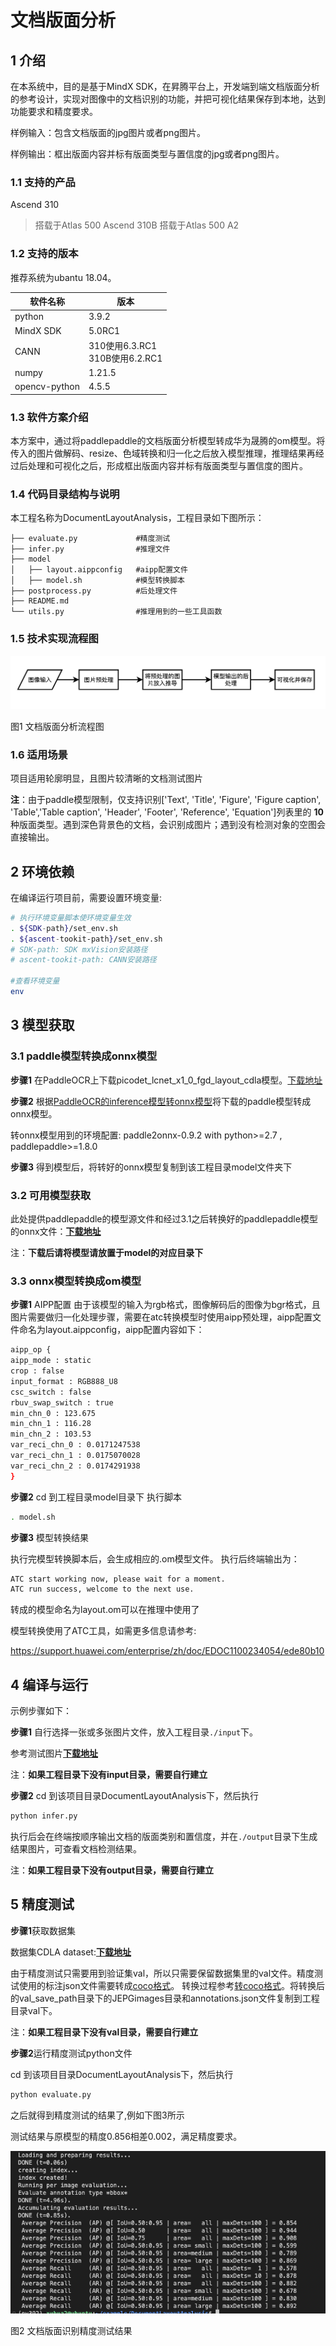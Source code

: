 # 文档版面分析

## 1 介绍
在本系统中，目的是基于MindX SDK，在昇腾平台上，开发端到端文档版面分析的参考设计，实现对图像中的文档识别的功能，并把可视化结果保存到本地，达到功能要求和精度要求。

样例输入：包含文档版面的jpg图片或者png图片。

样例输出：框出版面内容并标有版面类型与置信度的jpg或者png图片。

### 1.1 支持的产品

Ascend 310  
>搭载于Atlas 500
Ascend 310B
>搭载于Atlas 500 A2

### 1.2 支持的版本

推荐系统为ubantu 18.04。

| 软件名称 | 版本   |
| -------- | ------ |
| python    | 3.9.2     | 
| MindX SDK     |    5.0RC1    |
| CANN | 310使用6.3.RC1<br>310B使用6.2.RC1 |
|numpy|1.21.5|
|opencv-python|4.5.5|


### 1.3 软件方案介绍

本方案中，通过将paddlepaddle的文档版面分析模型转成华为晟腾的om模型。将传入的图片做解码、resize、色域转换和归一化之后放入模型推理，推理结果再经过后处理和可视化之后，形成框出版面内容并标有版面类型与置信度的图片。


### 1.4 代码目录结构与说明

本工程名称为DocumentLayoutAnalysis，工程目录如下图所示：
```
├── evaluate.py             #精度测试
├── infer.py                #推理文件
├── model
│   ├── layout.aippconfig   #aipp配置文件
│   ├── model.sh            #模型转换脚本
├── postprocess.py          #后处理文件
├── README.md
└── utils.py                #推理用到的一些工具函数
```

### 1.5 技术实现流程图

![process](./image/process.png)

图1 文档版面分析流程图

### 1.6 适用场景

项目适用轮廓明显，且图片较清晰的文档测试图片

**注**：由于paddle模型限制，仅支持识别['Text', 'Title', 'Figure', 'Figure caption', 'Table','Table caption', 'Header', 'Footer', 'Reference', 'Equation']列表里的 **10** 种版面类型。遇到深色背景色的文档，会识别成图片；遇到没有检测对象的空图会直接输出。

## 2 环境依赖

在编译运行项目前，需要设置环境变量:

```bash
# 执行环境变量脚本使环境变量生效
. ${SDK-path}/set_env.sh
. ${ascent-tookit-path}/set_env.sh
# SDK-path: SDK mxVision安装路径
# ascent-tookit-path: CANN安装路径

#查看环境变量
env
```

## 3 模型获取

### 3.1 paddle模型转换成onnx模型

**步骤1** 在PaddleOCR上下载picodet_lcnet_x1_0_fgd_layout_cdla模型。[下载地址](https://github.com/PaddlePaddle/PaddleOCR/blob/dygraph/ppstructure/docs/models_list.md)

**步骤2** 根据[PaddleOCR的inference模型转onnx模型](https://gitee.com/ascend/mindxsdk-referenceapps/blob/master/contrib/OCR/IDCardRecognition/MODEL.md#paddleocr%E7%9A%84inference%E6%A8%A1%E5%9E%8B%E8%BD%AConnx%E6%A8%A1%E5%9E%8B)将下载的paddle模型转成onnx模型。

转onnx模型用到的环境配置: paddle2onnx-0.9.2 with python>=2.7 , paddlepaddle>=1.8.0

**步骤3** 得到模型后，将转好的onnx模型复制到该工程目录model文件夹下


### 3.2 可用模型获取

此处提供paddlepaddle的模型源文件和经过3.1之后转换好的paddlepaddle模型的onnx文件：[**下载地址**](https://mindx.sdk.obs.cn-north-4.myhuaweicloud.com/mindxsdk-referenceapps%20/contrib/DocumentLayoutAnalysis/%E6%96%87%E6%A1%A3%E7%89%88%E9%9D%A2%E5%88%86%E6%9E%90%E6%A8%A1%E5%9E%8B%E5%A4%87%E4%BB%BD.zip)


注：**下载后请将模型请放置于model的对应目录下**


### 3.3 onnx模型转换成om模型

**步骤1** AIPP配置
由于该模型的输入为rgb格式，图像解码后的图像为bgr格式，且图片需要做归一化处理步骤，需要在atc转换模型时使用aipp预处理，aipp配置文件命名为layout.aippconfig，aipp配置内容如下：

```bash
aipp_op {
aipp_mode : static
crop : false
input_format : RGB888_U8
csc_switch : false
rbuv_swap_switch : true
min_chn_0 : 123.675
min_chn_1 : 116.28
min_chn_2 : 103.53
var_reci_chn_0 : 0.0171247538
var_reci_chn_1 : 0.0175070028
var_reci_chn_2 : 0.0174291938
}

```

**步骤2** cd 到工程目录model目录下
执行脚本
```bash
. model.sh
```

**步骤3** 模型转换结果

执行完模型转换脚本后，会生成相应的.om模型文件。 执行后终端输出为：
```bash
ATC start working now, please wait for a moment.
ATC run success, welcome to the next use.
```
转成的模型命名为layout.om可以在推理中使用了

模型转换使用了ATC工具，如需更多信息请参考:

https://support.huawei.com/enterprise/zh/doc/EDOC1100234054/ede80b10


## 4 编译与运行

示例步骤如下：

**步骤1** 自行选择一张或多张图片文件，放入工程目录`./input`下。

参考测试图片[**下载地址**](https://github.com/PaddlePaddle/PaddleDetection/blob/release/2.5/docs/images/layout.jpg)

注：**如果工程目录下没有input目录，需要自行建立**


**步骤2** cd 到该项目目录DocumentLayoutAnalysis下，然后执行
```bash
python infer.py
```

执行后会在终端按顺序输出文档的版面类别和置信度，并在`./output`目录下生成结果图片，可查看文档检测结果。

注：**如果工程目录下没有output目录，需要自行建立**



## 5 精度测试

**步骤1**获取数据集

数据集CDLA dataset:[**下载地址**](https://github.com/buptlihang/CDLA)

由于精度测试只需要用到验证集val，所以只需要保留数据集里的val文件。精度测试使用的标注json文件需要转成[coco格式](https://zhuanlan.zhihu.com/p/101984674)。
转换过程参考[转coco格式](https://github.com/buptlihang/CDLA#%E8%BD%ACcoco%E6%A0%BC%E5%BC%8F)。将转换后的val_save_path目录下的JEPGimages目录和annotations.json文件复制到工程目录val下。

注：**如果工程目录下没有val目录，需要自行建立**


**步骤2**运行精度测试python文件

cd 到该项目目录DocumentLayoutAnalysis下，然后执行
```bash
python evaluate.py
```
之后就得到精度测试的结果了,例如下图3所示

测试结果与原模型的精度0.856相差0.002，满足精度要求。

![result](./image/result.png)

图2 文档版面识别精度测试结果
